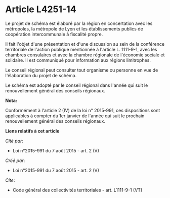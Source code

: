 # Article L4251-14

Le projet de schéma est élaboré par la région en concertation avec les métropoles, la métropole de Lyon et les établissements
publics de coopération intercommunale à fiscalité propre. 

Il fait l'objet d'une présentation et d'une discussion au sein de la conférence territoriale de l'action publique mentionnée
à l'article L. 1111-9-1, avec les chambres consulaires et avec la chambre régionale de l'économie sociale et solidaire. Il
est communiqué pour information aux régions limitrophes. 

Le conseil régional peut consulter tout organisme ou personne en vue de l'élaboration du projet de schéma. 

Le schéma est adopté par le conseil régional dans l'année qui suit le renouvellement général des conseils régionaux.

**Nota:**

Conformément à l'article 2 (IV) de la loi n° 2015-991, ces dispositions sont applicables à compter du 1er janvier de l'année
qui suit le prochain renouvellement général des conseils régionaux.

**Liens relatifs à cet article**

_Cité par_:

  - Loi n°2015-991 du 7 août 2015 - art. 2 (V)

_Créé par_:

  - Loi n°2015-991 du 7 août 2015 - art. 2 (V)

_Cite_:

  - Code général des collectivités territoriales - art. L1111-9-1 (VT)
